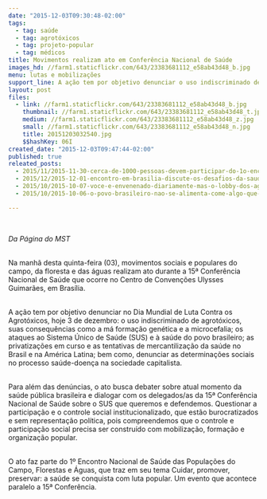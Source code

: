 ```yaml
---
date: "2015-12-03T09:30:48-02:00"
tags:
  - tag: saúde
  - tag: agrotóxicos
  - tag: projeto-popular
  - tag: médicos
title: Movimentos realizam ato em Conferência Nacional de Saúde
images_hd: //farm1.staticflickr.com/643/23383681112_e58ab43d48_b.jpg
menu: lutas e mobilizações
support_line: A ação tem por objetivo denunciar o uso indiscriminado de agrotóxicos e seus impactos. Além dos ataques ao Sistema Único de Saúde (SUS).
layout: post
files:
  - link: //farm1.staticflickr.com/643/23383681112_e58ab43d48_b.jpg
    thumbnail: //farm1.staticflickr.com/643/23383681112_e58ab43d48_t.jpg
    medium: //farm1.staticflickr.com/643/23383681112_e58ab43d48_z.jpg
    small: //farm1.staticflickr.com/643/23383681112_e58ab43d48_n.jpg
    title: 20151203032540.jpg
    $$hashKey: 06I
created_date: "2015-12-03T09:47:44-02:00"
published: true
releated_posts:
  - 2015/11/2015-11-30-cerca-de-1000-pessoas-devem-participar-do-1o-encontro-nacional-de-saude-do-campo.md
  - 2015/12/2015-12-01-encontro-em-brasilia-discute-os-desafios-da-saude-dos-povos.md
  - 2015/10/2015-10-07-voce-e-envenenado-diariamente-mas-o-lobby-dos-agrotoxicos-fala-mais-alto.md
  - 2015/10/2015-10-06-o-povo-brasileiro-nao-se-alimenta-come-algo-que-acha-ser-alimento-afirma-lideranca-do-mpa.md

---
```

<p>&nbsp;</p>

<p><em>Da P&aacute;gina do MST</em></p>

<p><br />
Na manh&atilde; desta quinta-feira (03), movimentos sociais e populares do campo, da floresta e das &aacute;guas realizam ato durante a 15&ordf; Confer&ecirc;ncia Nacional de Sa&uacute;de que ocorre no Centro de Conven&ccedil;&otilde;es Ulysses Guimar&atilde;es, em Bras&iacute;lia.</p>

<p><br />
A a&ccedil;&atilde;o tem por objetivo denunciar no Dia Mundial de Luta Contra os Agrot&oacute;xicos, hoje 3 de dezembro: o uso indiscriminado de agrot&oacute;xicos, suas consequ&ecirc;ncias como a m&aacute; forma&ccedil;&atilde;o gen&eacute;tica e a microcefalia; os ataques ao Sistema &Uacute;nico de Sa&uacute;de (SUS) e &agrave; sa&uacute;de do povo brasileiro; as privatiza&ccedil;&otilde;es em curso e as tentativas de mercantiliza&ccedil;&atilde;o da sa&uacute;de no Brasil e na Am&eacute;rica Latina; bem como, denunciar as determina&ccedil;&otilde;es sociais no processo sa&uacute;de-doen&ccedil;a na sociedade capitalista.</p>

<p><br />
Para al&eacute;m das den&uacute;ncias, o ato busca debater sobre atual momento da sa&uacute;de p&uacute;blica brasileira e dialogar com os delegados/as da 15&ordf; Confer&ecirc;ncia Nacional de Sa&uacute;de sobre o SUS que queremos e defendemos. Questionar a participa&ccedil;&atilde;o e o controle social institucionalizado, que est&atilde;o burocratizados e sem representa&ccedil;&atilde;o pol&iacute;tica, pois compreendemos que o controle e participa&ccedil;&atilde;o social precisa ser constru&iacute;do com mobiliza&ccedil;&atilde;o, forma&ccedil;&atilde;o e organiza&ccedil;&atilde;o popular.</p>

<p><br />
O ato faz parte do 1&ordm; Encontro Nacional de Sa&uacute;de das Popula&ccedil;&otilde;es do Campo, Florestas e &Aacute;guas, que traz em seu tema Cuidar, promover, preservar: a sa&uacute;de se conquista com luta popular. Um evento que acontece paralelo a 15&ordf; Confer&ecirc;ncia.</p>
